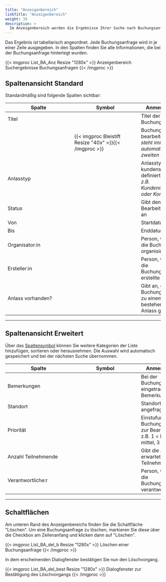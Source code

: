 ```yaml
---
title: "Anzeigenbereich"
linkTitle: "Anzeigenbereich"
weight: 30
description: >
  Im Anzeigenbereich werden die Ergebnisse Ihrer Suche nach Buchungsanfragen in Listenform ausgegeben.
---
```

Das Ergebnis ist tabellarisch angeordnet. Jede Buchungsanfrage wird in je einer Zeile ausgegeben. In den Spalten finden Sie alle Informationen, die bei der Buchungsanfrage hinterlegt wurden.  

{{< imgproc List_BA_Anz Resize "1280x" >}}
Anzeigenbereich Suchergebnisse Buchungsanfragen
{{< /imgproc >}}

## Spaltenansicht Standard 
Standardmäßig sind folgende Spalten sichtbar:

|<div style="width:200px">Spalte</div>|<div style="width:200px">Symbol</div>|Anmerkungen|
|---|---|---|
|Titel||Titel der Buchungsanfrage|
||{{< imgproc Bleistift Resize "40x" >}}{{< /imgproc >}}|Buchungsanfrage bearbeiten </br> _steht immer automatisch in der zweiten Spalte_|
|Anlasstyp||Anlasstypen sind kundenspezifisch definiert </br> _z.B. Kundenmeeting oder Konferenz_|
|Status||Gibt den Bearbeitungsstand an|
|Von||Startdatum|
|Bis||Enddatum|
|Organisator:in||Person, welche die Buchung organisiert|
|Ersteller:in||Person, welche die Buchungsanfrage erstellte|
|Anlass vorhanden?||Gibt an, ob die Buchungsanfrage zu einem bestehenden Anlass gehört|
---

## Spaltenansicht Erweitert
Über das [Spaltensymbol](/Generell/Aplikationsaufbau/#2.1.Listenfunktion/Suchen) können Sie weitere Kategorien der Liste hinzufügen, sortieren oder  herausnehmen. 
Die Auswahl wird automatisch gespeichert und bei der nächsten Suche übernommen. 

|<div style="width:200px">Spalte</div>|<div style="width:200px">Symbol</div>|Anmerkungen|
|---|---|---|
|Bemerkungen||Bei der Buchungsanfrage eingetragene Bemerkungen|
|Standort||Standort, welcher angefragt wurde|
|Priorität||Einstufung der Buchungsanfragen zur Bearbeitung, z.B. 1 = hoch, 2 = mittel, 3 = gering|
|Anzahl Teilnehmende||Gibt die Anzahl der erwarteten Teilnehmenden an|
|Verantwortliche:r||Person, welche für die Buchungsanfrage verantwortlich ist|
---

## Schaltflächen
Am unteren Rand des Anzeigenbereichs finden Sie die Schaltfläche "Löschen". Um eine Buchungsanfrage zu löschen, markieren Sie diese über die Checkbox am Zeilenanfang und klicken dann auf "Löschen". 

{{< imgproc List_BA_del_b Resize "1280x" >}}
Löschen einer Buchungsanfrage
{{< /imgproc >}}

In dem erscheinenden Dialogfenster bestätigen Sie nun den Löschvorgang.

{{< imgproc List_BA_del_best Resize "1280x" >}}
Dialogfenster zur Bestätigung des Löschvorgangs
{{< /imgproc >}}
